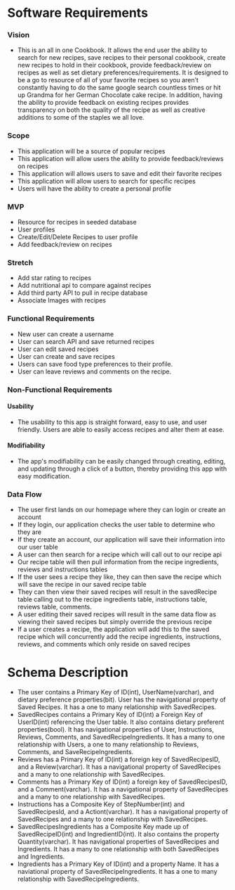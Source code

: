 # Software Requirements

### Vision

- This is an all in one Cookbook. It allows the end user the ability to search for new recipes, save recipes to their personal cookbook, create new recipes to hold in their cookbook, provide feedback/review on recipes as well as set dietary preferences/requirements. It is designed to be a go to resource of all of your favorite recipes so you aren’t constantly having to do the same google search countless times or hit up Grandma for her German Chocolate cake recipe. In addition, having the ability to provide feedback on existing recipes provides transparency on both the quality of the recipe as well as creative additions to some of the staples we all love.

### Scope
- This application will be a source of popular recipes
- This application will allow users the ability to provide feedback/reviews on recipes
- This application will allows users to save and edit their favorite recipes
- This application will allow users to search for specific recipes
- Users will have the ability to create a personal profile

### MVP
- Resource for recipes in seeded database
- User profiles
- Create/Edit/Delete Recipes to user profile
- Add feedback/review on recipes

### Stretch
- Add star rating to recipes
- Add nutritional api to compare against recipes
- Add third party API to pull in recipe database
- Associate Images with recipes

### Functional Requirements
- New user can create a username
- User can search API and save returned recipes
- User can edit saved recipes
- User can create and save recipes
- Users can save food type preferences to their profile.
- User can leave reviews and comments on the recipe.




### Non-Functional Requirements

#### Usability 
- The usability to this app is straight forward, easy to use, and user friendly. Users are able to easily access recipes and alter them at ease.

#### Modifiability
- The app's modifiability can be easily changed through creating, editing, and updating through a click of a button, thereby providing this app with easy modification.


### Data Flow
- The user first lands on our homepage where they can login or create an account
- If they login, our application checks the user table to determine who they are
- If they create an account, our application will save their information into our user table
- A user can then search for a recipe which will call out to our recipe api
- Our recipe table will then pull information from the recipe ingredients, reviews and instructions tables
- If the user sees a recipe they like, they can then save the recipe which will save the recipe in our saved recipe table
- They can then view their saved recipes will result in the savedRecipe table calling out to the recipe ingredients table, instructions table, reviews table, comments.
- A user editing their saved recipes will result in the same data flow as viewing their saved recipes but simply override the previous recipe
- If a user creates a recipe, the application will add this to the saved recipe which will concurrently add the recipe ingredients, instructions, reviews, and comments which only reside on saved recipes




# Schema Description
- The user contains a Primary Key of ID(int), UserName(varchar), and dietary preference properties(bit). User has the navigational property of Saved Recipes. It has a one to many relationship with SavedRecipes. 
- SavedRecipes contains a Primary Key of ID(int) a Foreign Key of UserID(int) referencing the User table. It also contains dietary preferent properties(bool). It has navigational properties of User, Instructions, Reviews, Comments, and SavedRecipeIngredients. It has a many to one relationship with Users, a one to many relationship to Reviews, Comments, and SaveRecipeIngredients.
- Reviews has a Primary Key of ID(int) a foreign key of SavedRecipesID, and a Review(varchar). It has a navigational property of SavedRecipes and a many to one relationship with SavedRecipes. 
- Comments has a Primary Key of ID(int) a foreign key of SavedRecipesID, and a Comment(varchar). It has a navigational property of SavedRecipes and a many to one relationship with SavedRecipes. 
- Instructions has a Composite Key of StepNumber(int) and SavedRecipesId, and a Actiont(varchar). It has a navigational property of SavedRecipes and a many to one relationship with SavedRecipes. 
- SavedRecipesIngredients has a Composite Key made up of SavedRecipeID(int) and IngredientID(int). It also contains the property Quantity(varchar). It has navigational properties of SavedRecipes and Ingredients. It has a many to one relationship with both SavedRecipes and Ingredients. 
- Ingredients has a Primary Key of ID(int) and a property Name. It has a naviational property of SavedRecipeIngredients. It has a one to many relationship with SavedRecipeIngredients. 
